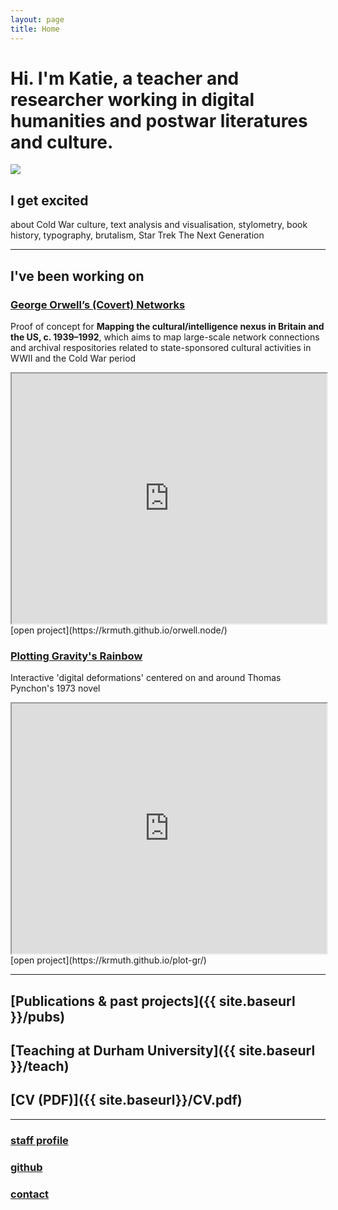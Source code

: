 ```yaml
---
layout: page
title: Home
---  
```

# Hi. I'm Katie, a teacher and researcher working in digital humanities and postwar literatures and culture.

<div class="img-crop">
  <img src="{{ site.baseurl }}/assets/avatar.jpg"/>
</div>

## I get excited
about Cold War culture, text analysis and visualisation, stylometry, book history, typography, brutalism, Star Trek The Next Generation

*** 

## I've been working on 

### [George Orwell’s (Covert) Networks](https://krmuth.github.io/orwell.node/)  
Proof of concept for **Mapping the cultural/intelligence nexus in Britain and the US, c. 1939–1992**, which aims to map large-scale network connections and archival respositories related to state-sponsored cultural activities in WWII and the Cold War period
<iframe width="100%" height="400" src="https://krmuth.github.io/orwell.node/visualisations/orwell/"></iframe>
[open project](https://krmuth.github.io/orwell.node/)


### [Plotting Gravity's Rainbow](https://krmuth.github.io/plot-gr/)  
Interactive 'digital deformations' centered on and around Thomas Pynchon's 1973 novel
<iframe width="100%" height="400" src="https://krmuth.github.io/plot-gr/"></iframe>
[open project](https://krmuth.github.io/plot-gr/)


***


## [Publications & past projects]({{ site.baseurl }}/pubs)

## [Teaching at Durham University]({{ site.baseurl }}/teach)

## [CV (PDF)]({{ site.baseurl}}/CV.pdf)

***

### [staff profile](https://www.durham.ac.uk/staff/katie-muth/)
### [github](https://github.com/krmuth)
### [contact](https://www.dur.ac.uk/contactperson/?lid=19655)
